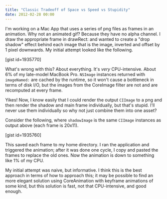 ```yaml
---
title: "Classic Tradeoff of Space vs Speed vs Stupidity"
date: 2012-02-28 00:00
---
```


I'm working on a Mac App that uses a series of png files as frames in an animation. Why not an animated gif? Because they have no alpha channel. I draw the appropriate frame in drawRect: and wanted to create a "drop shadow" effect behind each image that is the image, inverted and offset by 1 pixel downwards. My initial attempt looked like the following.

[gist id=1935770]

What's wrong with this? About everything. It's _very_ CPU-intensive. About 6% of my late-model MacBook Pro. `NSImage` instances returned with `imageNamed:` are cached by the runtime, so it won't cause a bottleneck in terms of disk I/O, but the images from the CoreImage filter are not and are recomputed at every frame.

Yikes! Now, I know easily that I could render the output `CIImage` to a png and then render the shadow and main frame individually, but that's stupid. I'll never use them individually so why not just combine them into one asset?

Consider the following, where `shadowImage` is the same `CIImage` instances as output above (each frame is 20x11).

[gist id=1935760]

This saved each frame to my home directory. I ran the application and triggered the animation; after it was done one cycle, I copy and pasted the frames to replace the old ones. Now the animation is down to something like 1% of my CPU.

My initial attempt was naive, but informative. I think this is the best approach in terms of how to approach this; it may be possible to find an more elegant solution using CoreAnimation with keyframe animations of some kind, but this solution is fast, not that CPU-intensive, and good enough.

<!-- more -->
